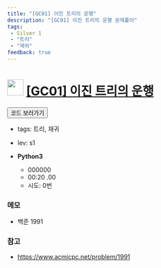 ```yaml
---
title: "[GC01] 이진 트리의 운행"
description: "[GC01] 이진 트리의 운행 문제풀이"
tags: 
 - Silver 1
 - "트리"
 - "재귀"
feedback: true
---
```

<h1><img src="https://doky.space/assets/icpclev/s1.svg" height="37px"> <a href="http://icpc.me/GC01" target="_blank">[GC01] 이진 트리의 운행</a></h1>

<a href="https://github.com/DokySp/acmicpc-practice/tree/master/GC01"><button class="btn btn-info">코드 보러가기</button></a>

- tags: 트리, 재귀
- lev: s1

- **Python3**

  - 000000
  - 00:20 .00
  - 시도: 0번

### 메모
 - 백준 1991

### 참고
 - https://www.acmicpc.net/problem/1991
